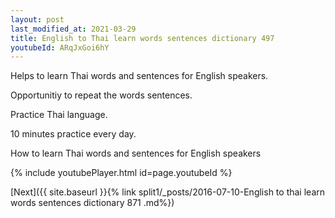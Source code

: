 ```yaml
---
layout: post
last_modified_at: 2021-03-29
title: English to Thai learn words sentences dictionary 497 
youtubeId: ARqJxGoi6hY
---
```

 
 
Helps to learn Thai words and sentences for English speakers.

Opportunitiy to repeat the words sentences. 

Practice Thai language. 
 
10 minutes practice every day. 
 
How to learn Thai words and sentences for English speakers 
 
{% include youtubePlayer.html id=page.youtubeId %}
 
 
[Next]({{ site.baseurl }}{% link  split1/_posts/2016-07-10-English to thai learn words sentences dictionary 871 .md%})
 
